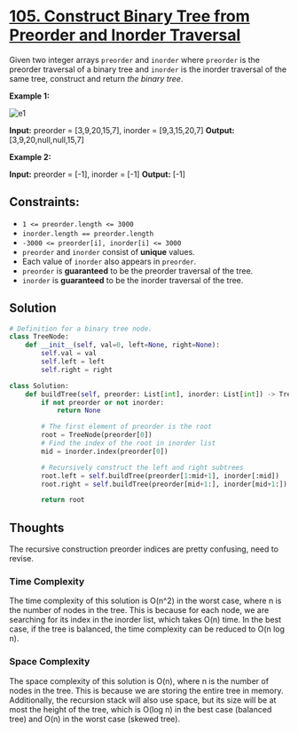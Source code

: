 # [105. Construct Binary Tree from Preorder and Inorder Traversal](https://leetcode.com/problems/construct-binary-tree-from-preorder-and-inorder-traversal/)

Given two integer arrays `preorder` and `inorder` where `preorder` is the preorder traversal of a binary tree and `inorder` is the inorder traversal of the same tree, construct and return *the binary tree*.

**Example 1:**

![e1](https://assets.leetcode.com/uploads/2021/02/19/tree.jpg)

**Input:** preorder = [3,9,20,15,7], inorder = [9,3,15,20,7]
**Output:** [3,9,20,null,null,15,7]

**Example 2:**

**Input:** preorder = [-1], inorder = [-1]
**Output:** [-1]

## **Constraints:**

- `1 <= preorder.length <= 3000`
- `inorder.length == preorder.length`
- `-3000 <= preorder[i], inorder[i] <= 3000`
- `preorder` and `inorder` consist of **unique** values.
- Each value of `inorder` also appears in `preorder`.
- `preorder` is **guaranteed** to be the preorder traversal of the tree.
- `inorder` is **guaranteed** to be the inorder traversal of the tree.

## Solution

```python
# Definition for a binary tree node.
class TreeNode:
    def __init__(self, val=0, left=None, right=None):
        self.val = val
        self.left = left
        self.right = right

class Solution:
    def buildTree(self, preorder: List[int], inorder: List[int]) -> TreeNode:
        if not preorder or not inorder:
            return None

        # The first element of preorder is the root
        root = TreeNode(preorder[0])
        # Find the index of the root in inorder list
        mid = inorder.index(preorder[0])

        # Recursively construct the left and right subtrees
        root.left = self.buildTree(preorder[1:mid+1], inorder[:mid])
        root.right = self.buildTree(preorder[mid+1:], inorder[mid+1:])

        return root

```

## Thoughts

The recursive construction preorder indices are pretty confusing, need to revise.

### Time Complexity

The time complexity of this solution is O(n^2) in the worst case, where n is the number of nodes in the tree. This is because for each node, we are searching for its index in the inorder list, which takes O(n) time. In the best case, if the tree is balanced, the time complexity can be reduced to O(n log n).

### Space Complexity

The space complexity of this solution is O(n), where n is the number of nodes in the tree. This is because we are storing the entire tree in memory. Additionally, the recursion stack will also use space, but its size will be at most the height of the tree, which is O(log n) in the best case (balanced tree) and O(n) in the worst case (skewed tree).
